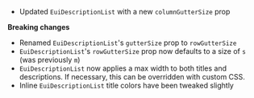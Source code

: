 - Updated `EuiDescriptionList` with a new `columnGutterSize` prop

**Breaking changes**

- Renamed `EuiDescriptionList`'s `gutterSize` prop to `rowGutterSize`
- `EuiDescriptionList`'s `rowGutterSize` prop now defaults to a size of `s` (was previously `m`)
- `EuiDescriptionList` now applies a max width to both titles and descriptions. If necessary, this can be overridden with custom CSS.
- Inline `EuiDescriptionList` title colors have been tweaked slightly
